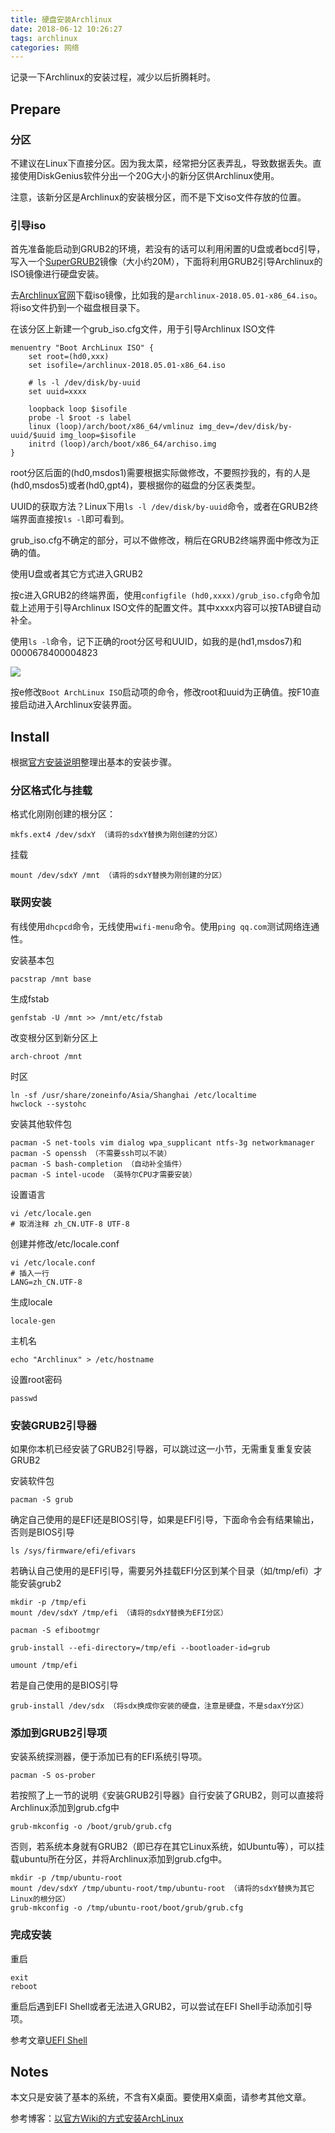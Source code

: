 ```yaml
---
title: 硬盘安装Archlinux
date: 2018-06-12 10:26:27
tags: archlinux
categories: 网络
---
```

记录一下Archlinux的安装过程，减少以后折腾耗时。
<!-- more -->

## Prepare

### 分区

不建议在Linux下直接分区。因为我太菜，经常把分区表弄乱，导致数据丢失。直接使用DiskGenius软件分出一个20G大小的新分区供Archlinux使用。

注意，该新分区是Archlinux的安装根分区，而不是下文iso文件存放的位置。

### 引导iso

首先准备能启动到GRUB2的环境，若没有的话可以利用闲置的U盘或者bcd引导，写入一个[SuperGRUB2](https://www.supergrubdisk.org/super-grub2-disk/)镜像（大小约20M），下面将利用GRUB2引导Archlinux的ISO镜像进行硬盘安装。

去[Archlinux官网](https://www.archlinux.org/download/)下载iso镜像，比如我的是```archlinux-2018.05.01-x86_64.iso```。将iso文件扔到一个磁盘根目录下。

在该分区上新建一个grub_iso.cfg文件，用于引导Archlinux ISO文件

    menuentry "Boot ArchLinux ISO" {
        set root=(hd0,xxx)
        set isofile=/archlinux-2018.05.01-x86_64.iso

        # ls -l /dev/disk/by-uuid
        set uuid=xxxx

        loopback loop $isofile
        probe -l $root -s label
        linux (loop)/arch/boot/x86_64/vmlinuz img_dev=/dev/disk/by-uuid/$uuid img_loop=$isofile
        initrd (loop)/arch/boot/x86_64/archiso.img
    }

root分区后面的(hd0,msdos1)需要根据实际做修改，不要照抄我的，有的人是(hd0,msdos5)或者(hd0,gpt4)，要根据你的磁盘的分区表类型。

UUID的获取方法？Linux下用```ls -l /dev/disk/by-uuid```命令，或者在GRUB2终端界面直接按```ls -l```即可看到。

grub_iso.cfg不确定的部分，可以不做修改，稍后在GRUB2终端界面中修改为正确的值。

使用U盘或者其它方式进入GRUB2

按c进入GRUB2的终端界面，使用```configfile (hd0,xxxx)/grub_iso.cfg```命令加载上述用于引导Archlinux ISO文件的配置文件。其中xxxx内容可以按TAB键自动补全。

使用```ls -l```命令，记下正确的root分区号和UUID，如我的是(hd1,msdos7)和0000678400004823

![](/images/archlinux-install/grub-ls-uuid.png)

按e修改```Boot ArchLinux ISO```启动项的命令，修改root和uuid为正确值。按F10直接启动进入Archlinux安装界面。

## Install

根据[官方安装说明](https://wiki.archlinux.org/index.php/installation_guide)整理出基本的安装步骤。

### 分区格式化与挂载

格式化刚刚创建的根分区：

	mkfs.ext4 /dev/sdxY （请将的sdxY替换为刚创建的分区）

挂载

	mount /dev/sdxY /mnt （请将的sdxY替换为刚创建的分区）

### 联网安装

有线使用```dhcpcd```命令，无线使用```wifi-menu```命令。使用```ping qq.com```测试网络连通性。

安装基本包

	pacstrap /mnt base

生成fstab

	genfstab -U /mnt >> /mnt/etc/fstab

改变根分区到新分区上

	arch-chroot /mnt

时区

	ln -sf /usr/share/zoneinfo/Asia/Shanghai /etc/localtime
	hwclock --systohc

安装其他软件包

	pacman -S net-tools vim dialog wpa_supplicant ntfs-3g networkmanager
	pacman -S openssh （不需要ssh可以不装）
	pacman -S bash-completion （自动补全插件）
	pacman -S intel-ucode （英特尔CPU才需要安装）

设置语言

	vi /etc/locale.gen
	# 取消注释 zh_CN.UTF-8 UTF-8

创建并修改/etc/locale.conf

	vi /etc/locale.conf
	# 插入一行
	LANG=zh_CN.UTF-8

生成locale

	locale-gen

主机名

	echo "Archlinux" > /etc/hostname

设置root密码
	
	passwd

### 安装GRUB2引导器

如果你本机已经安装了GRUB2引导器，可以跳过这一小节，无需重复重复安装GRUB2

安装软件包

	pacman -S grub

确定自己使用的是EFI还是BIOS引导，如果是EFI引导，下面命令会有结果输出，否则是BIOS引导

	ls /sys/firmware/efi/efivars

若确认自己使用的是EFI引导，需要另外挂载EFI分区到某个目录（如/tmp/efi）才能安装grub2

	mkdir -p /tmp/efi
	mount /dev/sdxY /tmp/efi （请将的sdxY替换为EFI分区）

	pacman -S efibootmgr

	grub-install --efi-directory=/tmp/efi --bootloader-id=grub
	
	umount /tmp/efi

若是自己使用的是BIOS引导

	grub-install /dev/sdx （将sdx换成你安装的硬盘，注意是硬盘，不是sdaxY分区）
	
### 添加到GRUB2引导项

安装系统探测器，便于添加已有的EFI系统引导项。

	pacman -S os-prober

若按照了上一节的说明《安装GRUB2引导器》自行安装了GRUB2，则可以直接将Archlinux添加到grub.cfg中

	grub-mkconfig -o /boot/grub/grub.cfg

否则，若系统本身就有GRUB2（即已存在其它Linux系统，如Ubuntu等），可以挂载ubuntu所在分区，并将Archlinux添加到grub.cfg中。

	mkdir -p /tmp/ubuntu-root
	mount /dev/sdxY /tmp/ubuntu-root/tmp/ubuntu-root （请将的sdxY替换为其它Linux的根分区）
	grub-mkconfig -o /tmp/ubuntu-root/boot/grub/grub.cfg

### 完成安装

重启

	exit
	reboot

重启后遇到EFI Shell或者无法进入GRUB2，可以尝试在EFI Shell手动添加引导项。

参考文章[UEFI Shell](/2018/06/12/uefi-shell/)

## Notes

本文只是安装了基本的系统，不含有X桌面。要使用X桌面，请参考其他文章。

参考博客：[以官方Wiki的方式安装ArchLinux](https://www.viseator.com/2017/05/17/arch_install/)